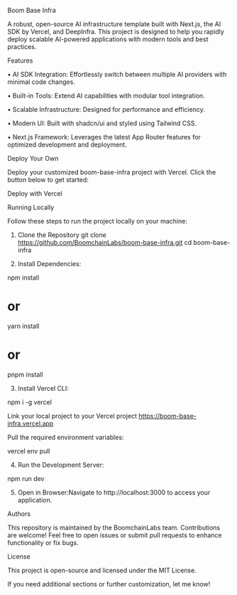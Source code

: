 Boom Base Infra

A robust, open-source AI infrastructure template built with Next.js, the AI SDK by Vercel, and DeepInfra. This project is designed to help you rapidly deploy scalable AI-powered applications with modern tools and best practices.


Features

• AI SDK Integration: Effortlessly switch between multiple AI providers with minimal code changes.

• Built-in Tools: Extend AI capabilities with modular tool integration.

• Scalable Infrastructure: Designed for performance and efficiency.

• Modern UI: Built with shadcn/ui and styled using Tailwind CSS.

• Next.js Framework: Leverages the latest App Router features for optimized development and deployment.


Deploy Your Own

Deploy your customized boom-base-infra project with Vercel. Click the button below to get started:

Deploy with Vercel


Running Locally

Follow these steps to run the project locally on your machine:

1. Clone the Repository
git clone https://github.com/BoomchainLabs/boom-base-infra.git
cd boom-base-infra

2. Install Dependencies:

npm install
# or
yarn install
# or
pnpm install

3. Install Vercel CLI:

npm i -g vercel

Link your local project to your Vercel project https://boom-base-infra.vercel.app

Pull the required environment variables:

vercel env pull

4. Run the Development Server:

npm run dev

5. Open in Browser:Navigate to http://localhost:3000 to access your application.


Authors

This repository is maintained by the BoomchainLabs team. Contributions are welcome! Feel free to open issues or submit pull requests to enhance functionality or fix bugs.


License

This project is open-source and licensed under the MIT License.


If you need additional sections or further customization, let me know!


